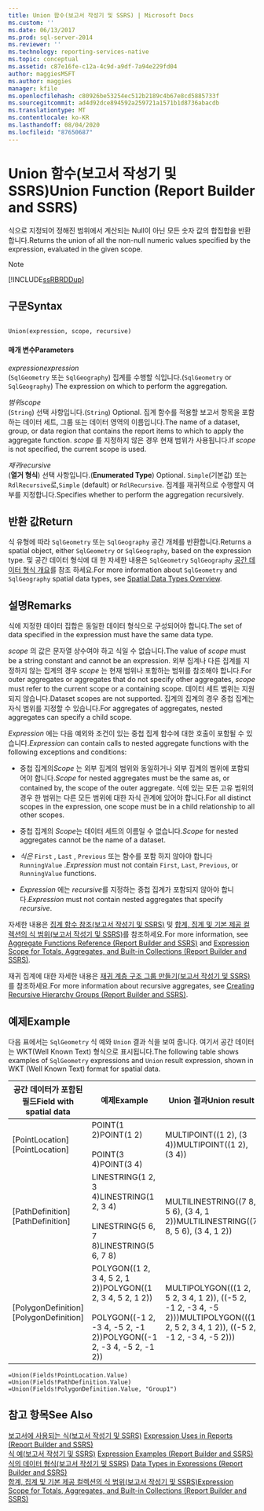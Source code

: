 ```yaml
---
title: Union 함수(보고서 작성기 및 SSRS) | Microsoft Docs
ms.custom: ''
ms.date: 06/13/2017
ms.prod: sql-server-2014
ms.reviewer: ''
ms.technology: reporting-services-native
ms.topic: conceptual
ms.assetid: c87e16fe-c12a-4c9d-a9df-7a94e229fd04
author: maggiesMSFT
ms.author: maggies
manager: kfile
ms.openlocfilehash: c80926be53254ec512b2189c4b67e8cd5885733f
ms.sourcegitcommit: ad4d92dce894592a259721a1571b1d8736abacdb
ms.translationtype: MT
ms.contentlocale: ko-KR
ms.lasthandoff: 08/04/2020
ms.locfileid: "87650687"
---
```

# <a name="union-function-report-builder-and-ssrs"></a><span data-ttu-id="c87e1-102">Union 함수(보고서 작성기 및 SSRS)</span><span class="sxs-lookup"><span data-stu-id="c87e1-102">Union Function (Report Builder and SSRS)</span></span>
  <span data-ttu-id="c87e1-103">식으로 지정되어 정해진 범위에서 계산되는 Null이 아닌 모든 숫자 값의 합집합을 반환합니다.</span><span class="sxs-lookup"><span data-stu-id="c87e1-103">Returns the union of all the non-null numeric values specified by the expression, evaluated in the given scope.</span></span>  
  
> [!NOTE]  
>  [!INCLUDE[ssRBRDDup](../../includes/ssrbrddup-md.md)]  
  
## <a name="syntax"></a><span data-ttu-id="c87e1-104">구문</span><span class="sxs-lookup"><span data-stu-id="c87e1-104">Syntax</span></span>  
  
```  
  
Union(expression, scope, recursive)  
```  
  
#### <a name="parameters"></a><span data-ttu-id="c87e1-105">매개 변수</span><span class="sxs-lookup"><span data-stu-id="c87e1-105">Parameters</span></span>  
 <span data-ttu-id="c87e1-106">*expression*</span><span class="sxs-lookup"><span data-stu-id="c87e1-106">*expression*</span></span>  
 <span data-ttu-id="c87e1-107">(`SqlGeometry` 또는 `SqlGeography`) 집계를 수행할 식입니다.</span><span class="sxs-lookup"><span data-stu-id="c87e1-107">(`SqlGeometry` or `SqlGeography`) The expression on which to perform the aggregation.</span></span>  
  
 <span data-ttu-id="c87e1-108">*범위*</span><span class="sxs-lookup"><span data-stu-id="c87e1-108">*scope*</span></span>  
 <span data-ttu-id="c87e1-109">(`String`) 선택 사항입니다.</span><span class="sxs-lookup"><span data-stu-id="c87e1-109">(`String`) Optional.</span></span> <span data-ttu-id="c87e1-110">집계 함수를 적용할 보고서 항목을 포함하는 데이터 세트, 그룹 또는 데이터 영역의 이름입니다.</span><span class="sxs-lookup"><span data-stu-id="c87e1-110">The name of a dataset, group, or data region that contains the report items to which to apply the aggregate function.</span></span> <span data-ttu-id="c87e1-111">*scope* 를 지정하지 않은 경우 현재 범위가 사용됩니다.</span><span class="sxs-lookup"><span data-stu-id="c87e1-111">If *scope* is not specified, the current scope is used.</span></span>  
  
 <span data-ttu-id="c87e1-112">*재귀*</span><span class="sxs-lookup"><span data-stu-id="c87e1-112">*recursive*</span></span>  
 <span data-ttu-id="c87e1-113">(**열거 형식**) 선택 사항입니다.</span><span class="sxs-lookup"><span data-stu-id="c87e1-113">(**Enumerated Type**) Optional.</span></span> <span data-ttu-id="c87e1-114">`Simple`(기본값) 또는 `RdlRecursive`로,</span><span class="sxs-lookup"><span data-stu-id="c87e1-114">`Simple` (default) or `RdlRecursive`.</span></span> <span data-ttu-id="c87e1-115">집계를 재귀적으로 수행할지 여부를 지정합니다.</span><span class="sxs-lookup"><span data-stu-id="c87e1-115">Specifies whether to perform the aggregation recursively.</span></span>  
  
## <a name="return"></a><span data-ttu-id="c87e1-116">반환 값</span><span class="sxs-lookup"><span data-stu-id="c87e1-116">Return</span></span>  
 <span data-ttu-id="c87e1-117">식 유형에 따라 `SqlGeometry` 또는 `SqlGeography` 공간 개체를 반환합니다.</span><span class="sxs-lookup"><span data-stu-id="c87e1-117">Returns a spatial object, either `SqlGeometry` or `SqlGeography`, based on the expression type.</span></span> <span data-ttu-id="c87e1-118">및 공간 데이터 형식에 대 한 자세한 내용은 `SqlGeometry` `SqlGeography` [공간 데이터 형식 개요](../../relational-databases/spatial/spatial-data-types-overview.md)를 참조 하세요.</span><span class="sxs-lookup"><span data-stu-id="c87e1-118">For more information about `SqlGeometry` and `SqlGeography` spatial data types, see [Spatial Data Types Overview](../../relational-databases/spatial/spatial-data-types-overview.md).</span></span>  
  
## <a name="remarks"></a><span data-ttu-id="c87e1-119">설명</span><span class="sxs-lookup"><span data-stu-id="c87e1-119">Remarks</span></span>  
 <span data-ttu-id="c87e1-120">식에 지정한 데이터 집합은 동일한 데이터 형식으로 구성되어야 합니다.</span><span class="sxs-lookup"><span data-stu-id="c87e1-120">The set of data specified in the expression must have the same data type.</span></span>  
  
 <span data-ttu-id="c87e1-121">*scope* 의 값은 문자열 상수여야 하고 식일 수 없습니다.</span><span class="sxs-lookup"><span data-stu-id="c87e1-121">The value of *scope* must be a string constant and cannot be an expression.</span></span> <span data-ttu-id="c87e1-122">외부 집계나 다른 집계를 지정하지 않는 집계의 경우 *scope* 는 현재 범위나 포함하는 범위를 참조해야 합니다.</span><span class="sxs-lookup"><span data-stu-id="c87e1-122">For outer aggregates or aggregates that do not specify other aggregates, *scope* must refer to the current scope or a containing scope.</span></span> <span data-ttu-id="c87e1-123">데이터 세트 범위는 지원되지 않습니다.</span><span class="sxs-lookup"><span data-stu-id="c87e1-123">Dataset scopes are not supported.</span></span> <span data-ttu-id="c87e1-124">집계의 집계의 경우 중첩 집계는 자식 범위를 지정할 수 있습니다.</span><span class="sxs-lookup"><span data-stu-id="c87e1-124">For aggregates of aggregates, nested aggregates can specify a child scope.</span></span>  
  
 <span data-ttu-id="c87e1-125">*Expression* 에는 다음 예외와 조건이 있는 중첩 집계 함수에 대한 호출이 포함될 수 있습니다.</span><span class="sxs-lookup"><span data-stu-id="c87e1-125">*Expression* can contain calls to nested aggregate functions with the following exceptions and conditions:</span></span>  
  
-   <span data-ttu-id="c87e1-126">중첩 집계의*Scope* 는 외부 집계의 범위와 동일하거나 외부 집계의 범위에 포함되어야 합니다.</span><span class="sxs-lookup"><span data-stu-id="c87e1-126">*Scope* for nested aggregates must be the same as, or contained by, the scope of the outer aggregate.</span></span> <span data-ttu-id="c87e1-127">식에 있는 모든 고유 범위의 경우 한 범위는 다른 모든 범위에 대한 자식 관계에 있어야 합니다.</span><span class="sxs-lookup"><span data-stu-id="c87e1-127">For all distinct scopes in the expression, one scope must be in a child relationship to all other scopes.</span></span>  
  
-   <span data-ttu-id="c87e1-128">중첩 집계의 *Scope*는 데이터 세트의 이름일 수 없습니다.</span><span class="sxs-lookup"><span data-stu-id="c87e1-128">*Scope* for nested aggregates cannot be the name of a dataset.</span></span>  
  
-   <span data-ttu-id="c87e1-129">*식은* `First` , `Last` , `Previous` 또는 함수를 포함 하지 않아야 합니다 `RunningValue` .</span><span class="sxs-lookup"><span data-stu-id="c87e1-129">*Expression* must not contain `First`, `Last`, `Previous`, or `RunningValue` functions.</span></span>  
  
-   <span data-ttu-id="c87e1-130">*Expression* 에는 *recursive*를 지정하는 중첩 집계가 포함되지 않아야 합니다.</span><span class="sxs-lookup"><span data-stu-id="c87e1-130">*Expression* must not contain nested aggregates that specify *recursive*.</span></span>  
  
 <span data-ttu-id="c87e1-131">자세한 내용은 [집계 함수 참조&#40;보고서 작성기 및 SSRS&#41;](report-builder-functions-aggregate-functions-reference.md) 및 [합계, 집계 및 기본 제공 컬렉션의 식 범위&#40;보고서 작성기 및 SSRS&#41;](expression-scope-for-totals-aggregates-and-built-in-collections.md)를 참조하세요.</span><span class="sxs-lookup"><span data-stu-id="c87e1-131">For more information, see [Aggregate Functions Reference &#40;Report Builder and SSRS&#41;](report-builder-functions-aggregate-functions-reference.md) and [Expression Scope for Totals, Aggregates, and Built-in Collections &#40;Report Builder and SSRS&#41;](expression-scope-for-totals-aggregates-and-built-in-collections.md).</span></span>  
  
 <span data-ttu-id="c87e1-132">재귀 집계에 대한 자세한 내용은 [재귀 계층 구조 그룹 만들기&#40;보고서 작성기 및 SSRS&#41;](creating-recursive-hierarchy-groups-report-builder-and-ssrs.md)를 참조하세요.</span><span class="sxs-lookup"><span data-stu-id="c87e1-132">For more information about recursive aggregates, see [Creating Recursive Hierarchy Groups &#40;Report Builder and SSRS&#41;](creating-recursive-hierarchy-groups-report-builder-and-ssrs.md).</span></span>  
  
## <a name="example"></a><span data-ttu-id="c87e1-133">예제</span><span class="sxs-lookup"><span data-stu-id="c87e1-133">Example</span></span>  
 <span data-ttu-id="c87e1-134">다음 표에서는 `SqlGeometry` 식 예와 `Union` 결과 식을 보여 줍니다. 여기서 공간 데이터는 WKT(Well Known Text) 형식으로 표시됩니다.</span><span class="sxs-lookup"><span data-stu-id="c87e1-134">The following table shows examples of `SqlGeometry` expressions and `Union` result expression, shown in WKT (Well Known Text) format for spatial data.</span></span>  
  
|<span data-ttu-id="c87e1-135">공간 데이터가 포함된 필드</span><span class="sxs-lookup"><span data-stu-id="c87e1-135">Field with spatial data</span></span>|<span data-ttu-id="c87e1-136">예제</span><span class="sxs-lookup"><span data-stu-id="c87e1-136">Example</span></span>|<span data-ttu-id="c87e1-137">Union 결과</span><span class="sxs-lookup"><span data-stu-id="c87e1-137">Union result</span></span>|  
|-----------------------------|-------------|------------------|  
|<span data-ttu-id="c87e1-138">[PointLocation]</span><span class="sxs-lookup"><span data-stu-id="c87e1-138">[PointLocation]</span></span>|<span data-ttu-id="c87e1-139">POINT(1 2)</span><span class="sxs-lookup"><span data-stu-id="c87e1-139">POINT(1 2)</span></span><br /><br /> <span data-ttu-id="c87e1-140">POINT(3 4)</span><span class="sxs-lookup"><span data-stu-id="c87e1-140">POINT(3 4)</span></span>|<span data-ttu-id="c87e1-141">MULTIPOINT((1 2), (3 4))</span><span class="sxs-lookup"><span data-stu-id="c87e1-141">MULTIPOINT((1 2), (3 4))</span></span>|  
|<span data-ttu-id="c87e1-142">[PathDefinition]</span><span class="sxs-lookup"><span data-stu-id="c87e1-142">[PathDefinition]</span></span>|<span data-ttu-id="c87e1-143">LINESTRING(1 2, 3 4)</span><span class="sxs-lookup"><span data-stu-id="c87e1-143">LINESTRING(1 2, 3 4)</span></span><br /><br /> <span data-ttu-id="c87e1-144">LINESTRING(5 6, 7 8)</span><span class="sxs-lookup"><span data-stu-id="c87e1-144">LINESTRING(5 6, 7 8)</span></span>|<span data-ttu-id="c87e1-145">MULTILINESTRING((7 8, 5 6), (3 4, 1 2))</span><span class="sxs-lookup"><span data-stu-id="c87e1-145">MULTILINESTRING((7 8, 5 6), (3 4, 1 2))</span></span>|  
|<span data-ttu-id="c87e1-146">[PolygonDefinition]</span><span class="sxs-lookup"><span data-stu-id="c87e1-146">[PolygonDefinition]</span></span>|<span data-ttu-id="c87e1-147">POLYGON((1 2, 3 4, 5 2, 1 2))</span><span class="sxs-lookup"><span data-stu-id="c87e1-147">POLYGON((1 2, 3 4, 5 2, 1 2))</span></span><br /><br /> <span data-ttu-id="c87e1-148">POLYGON((-1 2, -3 4, -5 2, -1 2))</span><span class="sxs-lookup"><span data-stu-id="c87e1-148">POLYGON((-1 2, -3 4, -5 2, -1 2))</span></span>|<span data-ttu-id="c87e1-149">MULTIPOLYGON(((1 2, 5 2, 3 4, 1 2)), ((-5 2, -1 2, -3 4, -5 2)))</span><span class="sxs-lookup"><span data-stu-id="c87e1-149">MULTIPOLYGON(((1 2, 5 2, 3 4, 1 2)), ((-5 2, -1 2, -3 4, -5 2)))</span></span>|  
  
```  
=Union(Fields!PointLocation.Value)  
=Union(Fields!PathDefinition.Value)  
=Union(Fields!PolygonDefinition.Value, "Group1")  
```  
  
## <a name="see-also"></a><span data-ttu-id="c87e1-150">참고 항목</span><span class="sxs-lookup"><span data-stu-id="c87e1-150">See Also</span></span>  
 <span data-ttu-id="c87e1-151">[보고서에 사용되는 식&#40;보고서 작성기 및 SSRS&#41;](expression-uses-in-reports-report-builder-and-ssrs.md) </span><span class="sxs-lookup"><span data-stu-id="c87e1-151">[Expression Uses in Reports &#40;Report Builder and SSRS&#41;](expression-uses-in-reports-report-builder-and-ssrs.md) </span></span>  
 <span data-ttu-id="c87e1-152">[식 예&#40;보고서 작성기 및 SSRS&#41;](expression-examples-report-builder-and-ssrs.md) </span><span class="sxs-lookup"><span data-stu-id="c87e1-152">[Expression Examples &#40;Report Builder and SSRS&#41;](expression-examples-report-builder-and-ssrs.md) </span></span>  
 <span data-ttu-id="c87e1-153">[식의 데이터 형식&#40;보고서 작성기 및 SSRS&#41;](expressions-report-builder-and-ssrs.md) </span><span class="sxs-lookup"><span data-stu-id="c87e1-153">[Data Types in Expressions &#40;Report Builder and SSRS&#41;](expressions-report-builder-and-ssrs.md) </span></span>  
 [<span data-ttu-id="c87e1-154">합계, 집계 및 기본 제공 컬렉션의 식 범위&#40;보고서 작성기 및 SSRS&#41;</span><span class="sxs-lookup"><span data-stu-id="c87e1-154">Expression Scope for Totals, Aggregates, and Built-in Collections &#40;Report Builder and SSRS&#41;</span></span>](expression-scope-for-totals-aggregates-and-built-in-collections.md)  
  
  
